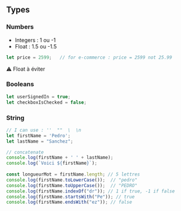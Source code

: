 ## Types

### Numbers
* Integers : 1 ou -1
* Float : 1.5 ou -1.5
```javascript
let price = 2599;   // for e-commerce : price = 2599 not 25.99
```
:warning: Float à éviter

### Booleans
```javascript
let userSignedIn = true;
let checkboxIsChecked = false;
```
  
### String
```javascript
// I can use : ''  ""  \  \n 
let firstName = 'Pedro';
let lastName = "Sanchez";

// concatenate
console.log(firstName + ' ' + lastName);
console.log(`Voici ${firstName}`);
 
const longueurMot = firstName.length; // 5 lettres
console.log(firstName.toLowerCase());  // "pedro"
console.log(firstName.toUpperCase());  // "PEDRO"
console.log(firstName.indexOf("dr")); // 1 if true, -1 if false
console.log(firstName.startsWith("Pe")); // true
console.log(firstName.endsWith("ez")); // false
```

